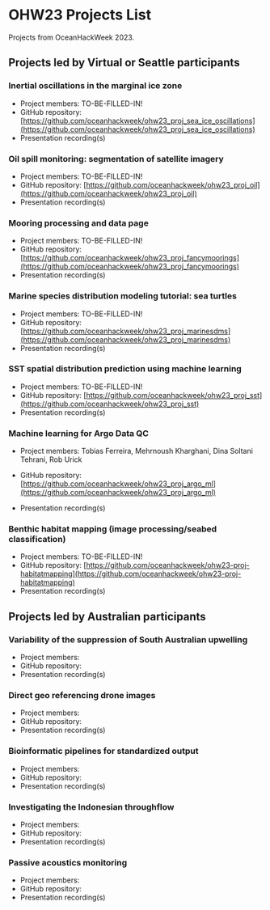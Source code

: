 # OHW23 Projects List

Projects from OceanHackWeek 2023.

## Projects led by Virtual or Seattle participants

### Inertial oscillations in the marginal ice zone

- Project members: TO-BE-FILLED-IN!
- GitHub repository: [https://github.com/oceanhackweek/ohw23_proj_sea_ice_oscillations](https://github.com/oceanhackweek/ohw23_proj_sea_ice_oscillations)
- Presentation recording(s)
<!-- - [Project pitch slide](https://docs.google.com/presentation/d/1eQKSdFHNGMDqGJMY4d-yGnNm4UrUj5kIS2mLQGPMZC8/edit#slide=id.g239da66eda5_18_7)  -->

### Oil spill monitoring: segmentation of satellite imagery

- Project members: TO-BE-FILLED-IN!
- GitHub repository: [https://github.com/oceanhackweek/ohw23_proj_oil](https://github.com/oceanhackweek/ohw23_proj_oil)
- Presentation recording(s)
<!-- - [Project pitch slide](https://docs.google.com/presentation/d/1eQKSdFHNGMDqGJMY4d-yGnNm4UrUj5kIS2mLQGPMZC8/edit#slide=id.g239da66eda5_26_0)  -->

### Mooring processing and data page

- Project members: TO-BE-FILLED-IN!
- GitHub repository: [https://github.com/oceanhackweek/ohw23_proj_fancymoorings](https://github.com/oceanhackweek/ohw23_proj_fancymoorings)
- Presentation recording(s)
<!-- - [Project pitch slide](https://docs.google.com/presentation/d/1eQKSdFHNGMDqGJMY4d-yGnNm4UrUj5kIS2mLQGPMZC8/edit#slide=id.g239da66eda5_18_15) -->

### Marine species distribution modeling tutorial: sea turtles

- Project members: TO-BE-FILLED-IN!
- GitHub repository: [https://github.com/oceanhackweek/ohw23_proj_marinesdms](https://github.com/oceanhackweek/ohw23_proj_marinesdms)
- Presentation recording(s)
<!-- - [Project pitch slide](https://docs.google.com/presentation/d/1eQKSdFHNGMDqGJMY4d-yGnNm4UrUj5kIS2mLQGPMZC8/edit#slide=id.g25f8e87bf15_11_0) -->

### SST spatial distribution prediction using machine learning

- Project members: TO-BE-FILLED-IN!
- GitHub repository: [https://github.com/oceanhackweek/ohw23_proj_sst](https://github.com/oceanhackweek/ohw23_proj_sst)
- Presentation recording(s)
<!-- - [Project pitch slide](https://docs.google.com/presentation/d/1eQKSdFHNGMDqGJMY4d-yGnNm4UrUj5kIS2mLQGPMZC8/edit#slide=id.g239da66eda5_25_5) -->

### Machine learning for Argo Data QC

- Project members: Tobias Ferreira, Mehrnoush Kharghani, Dina Soltani Tehrani, Rob Urick


- GitHub repository: [https://github.com/oceanhackweek/ohw23_proj_argo_ml](https://github.com/oceanhackweek/ohw23_proj_argo_ml)
- Presentation recording(s)
<!-- - [Project pitch slide](https://docs.google.com/presentation/d/1eQKSdFHNGMDqGJMY4d-yGnNm4UrUj5kIS2mLQGPMZC8/edit#slide=id.g25fbb98e25a_14_0) -->

### Benthic habitat mapping (image processing/seabed classification)

- Project members: TO-BE-FILLED-IN!
- GitHub repository: [https://github.com/oceanhackweek/ohw23-proj-habitatmapping](https://github.com/oceanhackweek/ohw23-proj-habitatmapping)
- Presentation recording(s)
<!-- - [Project pitch slide](https://docs.google.com/presentation/d/1eQKSdFHNGMDqGJMY4d-yGnNm4UrUj5kIS2mLQGPMZC8/edit#slide=id.g25fbb98e25a_42_0) -->


## Projects led by Australian participants

### Variability of the suppression of South Australian upwelling

- Project members:
- GitHub repository:
- Presentation recording(s)

### Direct geo referencing drone images

- Project members:
- GitHub repository:
- Presentation recording(s)

### Bioinformatic pipelines for standardized output

- Project members:
- GitHub repository:
- Presentation recording(s)

### Investigating the Indonesian throughflow

- Project members:
- GitHub repository:
- Presentation recording(s)

### Passive acoustics monitoring

- Project members:
- GitHub repository:
- Presentation recording(s)
